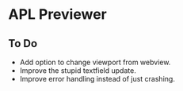 # APL Previewer

## To Do

- Add option to change viewport from webview.
- Improve the stupid textfield update.
- Improve error handling instead of just crashing.
